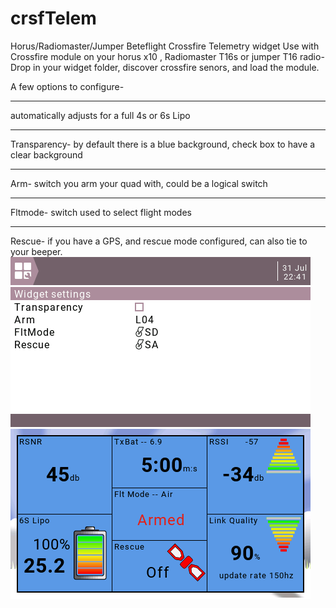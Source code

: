 # crsfTelem
Horus/Radiomaster/Jumper  Beteflight Crossfire Telemetry widget
Use with Crossfire module on your horus x10 , Radiomaster T16s or jumper T16 radio-
Drop in your widget folder, discover crossfire senors, and load the module.

A few options to configure- 
<hr>automatically adjusts for a full 4s or 6s Lipo
<hr>Transparency- by default there is a blue background, check box to have a clear background
<hr>Arm- switch you arm your quad with, could be a logical switch
<hr>Fltmode- switch used to select flight modes
<hr>Rescue- if you have a GPS, and rescue mode configured, can also tie to your beeper.

<img src=one.png>

<img src=two.png>

